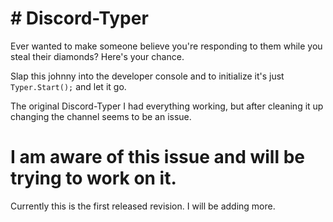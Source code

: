 # # Discord-Typer

Ever wanted to make someone believe you're responding to them while you steal their diamonds? 
Here's your chance.

Slap this johnny into the developer console and to initialize it's just `Typer.Start();` and let it go.

The original Discord-Typer I had everything working, but after cleaning it up changing the channel seems to be an issue.

# I am aware of this issue and will be trying to work on it.

Currently this is the first released revision. I will be adding more.
